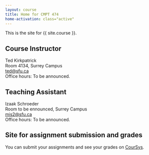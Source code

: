 ```yaml
---
layout: course
title: Home for CMPT 474
home-activation: class="active"
---
```


This is the site for {{ site.course }}.

## Course Instructor

Ted Kirkpatrick<br/>
Room 4134, Surrey Campus<br/>
ted@sfu.ca<br/>
Office hours: To be announced.

## Teaching Assistant

Izaak Schroeder<br/>
Room to be ennounced, Surrey Campus<br/>
mis2@sfu.ca<br/>
Office hours: To be announced.

## Site for assignment submission and grades

You can submit your assignments and see your grades on [CourSys](https://courses.cs.sfu.ca/2014sp-cmpt-474-d1/).